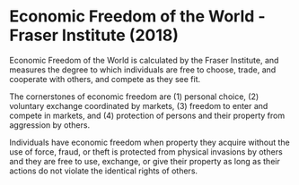 # Economic Freedom of the World - Fraser Institute (2018)

Economic Freedom of the World is calculated by the Fraser Institute, and measures the degree to which individuals are free to choose, trade, and cooperate with others, and compete as they see fit.

The cornerstones of economic freedom are (1) personal choice, (2) voluntary exchange coordinated by markets, (3) freedom to enter and compete in markets, and (4) protection of persons and their property from aggression by others.

Individuals have economic freedom when property they acquire without the use of force, fraud, or theft is protected from physical invasions by others and they are free to use, exchange, or give their property as long as their actions do not violate the identical rights of others.